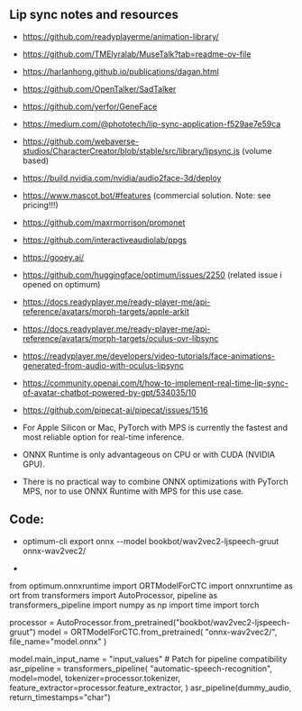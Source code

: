 ## Lip sync notes and resources

- https://github.com/readyplayerme/animation-library/
- https://github.com/TMElyralab/MuseTalk?tab=readme-ov-file
- https://harlanhong.github.io/publications/dagan.html
- https://github.com/OpenTalker/SadTalker
- https://github.com/yerfor/GeneFace
- https://medium.com/@phototech/lip-sync-application-f529ae7e59ca
- https://github.com/webaverse-studios/CharacterCreator/blob/stable/src/library/lipsync.js (volume based)
- https://build.nvidia.com/nvidia/audio2face-3d/deploy
- https://www.mascot.bot/#features (commercial solution. Note: see pricing!!!)
- https://github.com/maxrmorrison/promonet
- https://github.com/interactiveaudiolab/ppgs
- https://gooey.ai/
- https://github.com/huggingface/optimum/issues/2250 (related issue i opened on optimum)
- https://docs.readyplayer.me/ready-player-me/api-reference/avatars/morph-targets/apple-arkit
- https://docs.readyplayer.me/ready-player-me/api-reference/avatars/morph-targets/oculus-ovr-libsync
- https://readyplayer.me/developers/video-tutorials/face-animations-generated-from-audio-with-oculus-lipsync
- https://community.openai.com/t/how-to-implement-real-time-lip-sync-of-avatar-chatbot-powered-by-gpt/534035/10
- https://github.com/pipecat-ai/pipecat/issues/1516

- For Apple Silicon or Mac, PyTorch with MPS is currently the fastest and most reliable option for real-time inference.
- ONNX Runtime is only advantageous on CPU or with CUDA (NVIDIA GPU).
- There is no practical way to combine ONNX optimizations with PyTorch MPS, nor to use ONNX Runtime with MPS for this use case.

## Code:

- optimum-cli export onnx --model bookbot/wav2vec2-ljspeech-gruut onnx-wav2vec2/

-

from optimum.onnxruntime import ORTModelForCTC
import onnxruntime as ort
from transformers import AutoProcessor, pipeline as transformers_pipeline
import numpy as np
import time
import torch

processor = AutoProcessor.from_pretrained("bookbot/wav2vec2-ljspeech-gruut")
model = ORTModelForCTC.from_pretrained(
    "onnx-wav2vec2/",
    file_name="model.onnx"
)

model.main_input_name = "input_values" # Patch for pipeline compatibility
asr_pipeline = transformers_pipeline(
    "automatic-speech-recognition",
    model=model,
    tokenizer=processor.tokenizer,
    feature_extractor=processor.feature_extractor,
)
asr_pipeline(dummy_audio, return_timestamps="char")
